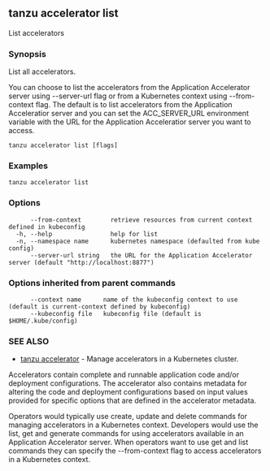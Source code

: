 ## tanzu accelerator list

List accelerators

### Synopsis

List all accelerators.

You can choose to list the accelerators from the Application Accelerator server using --server-url flag
or from a Kubernetes context using --from-context flag. The default is to list accelerators from the
Application Acceleratior server and you can set the ACC_SERVER_URL environment variable with the URL for
the Application Acceleratior server you want to access.


```
tanzu accelerator list [flags]
```

### Examples

```
tanzu accelerator list
```

### Options

```
      --from-context        retrieve resources from current context defined in kubeconfig
  -h, --help                help for list
  -n, --namespace name      kubernetes namespace (defaulted from kube config)
      --server-url string   the URL for the Application Accelerator server (default "http://localhost:8877")
```

### Options inherited from parent commands

```
      --context name      name of the kubeconfig context to use (default is current-context defined by kubeconfig)
      --kubeconfig file   kubeconfig file (default is $HOME/.kube/config)
```

### SEE ALSO

* [tanzu accelerator](tanzu_accelerator.md)	 - Manage accelerators in a Kubernetes cluster.

Accelerators contain complete and runnable application code and/or deployment configurations.
The accelerator also contains metadata for altering the code and deployment configurations
based on input values provided for specific options that are defined in the accelerator metadata.

Operators would typically use create, update and delete commands for managing accelerators in a
Kubernetes context. Developers would use the list, get and generate commands for using accelerators
available in an Application Accelerator server. When operators want to use get and list commands
they can specify the --from-context flag to access accelerators in a Kubernetes context.



